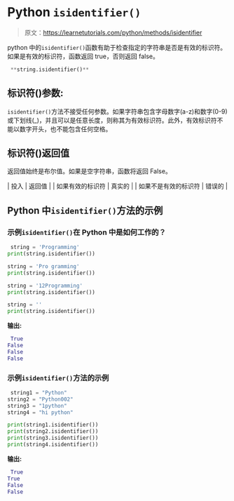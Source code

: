 # Python `isidentifier()`

> 原文：<https://learnetutorials.com/python/methods/isidentifier>

python 中的`isidentifier()`函数有助于检查指定的字符串是否是有效的标识符。如果是有效的标识符，函数返回 true，否则返回 false。

```py
 **string.isidentifier()** 

```

## 标识符()参数:

`isidentifier()`方法不接受任何参数。如果字符串包含字母数字(a-z)和数字(0-9)或下划线(_)，并且可以是任意长度，则称其为有效标识符。此外，有效标识符不能以数字开头，也不能包含任何空格。

## 标识符()返回值

返回值始终是布尔值。如果是空字符串，函数将返回 False。

| 投入 | 返回值 |
| 如果有效的标识符 | 真实的 |
| 如果不是有效的标识符 | 错误的 |

## Python 中`isidentifier()`方法的示例

### 示例`isidentifier()`在 Python 中是如何工作的？

```py
 string = 'Programming'
print(string.isidentifier())

string = 'Pro gramming'
print(string.isidentifier())

string = '12Programming'
print(string.isidentifier())

string = ''
print(string.isidentifier()) 

```

**输出:**

```py
 True
False
False
False 
```

### 示例`isidentifier()`方法的示例

```py
 string1 = "Python"
string2 = "Python002"
string3 = "1python"
string4 = "hi python"

print(string1.isidentifier())
print(string2.isidentifier())
print(string3.isidentifier())
print(string4.isidentifier()) 

```

**输出:**

```py
 True
True
False
False 
```